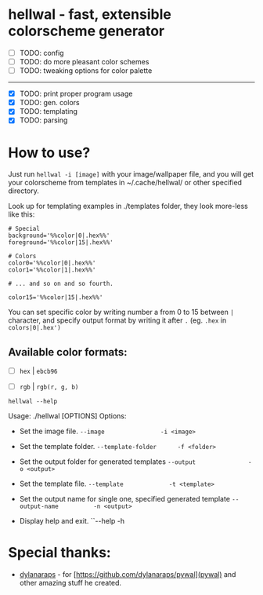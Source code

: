 # hellwal - fast, extensible colorscheme generator

- [ ] TODO: config                            
- [ ] TODO: do more pleasant color schemes    
- [ ] TODO: tweaking options for color palette
----------------------------------------------
- [x] TODO: print proper program usage        
- [x] TODO: gen. colors                       
- [x] TODO: templating                        
- [x] TODO: parsing                           

# How to use?

Just run ``hellwal -i [image]`` with your image/wallpaper file, and you will get your colorscheme from templates in ~/.cache/hellwal/ or other specified directory.

Look up for templating examples in ./templates folder, they look more-less like this:
```
# Special
background='%%color|0|.hex%%'
foreground='%%color|15|.hex%%'

# Colors
color0='%%color|0|.hex%%'
color1='%%color|1|.hex%%'

# ... and so on and so fourth.

color15='%%color|15|.hex%%'
```

You can set specific color by writing number a from 0 to 15 between `|` character, and specify output format by writing it after `.` (eg. `.hex` in `colors|0|.hex')`

## Available color formats:
-[ ] ``hex`` | ``ebcb96``
-[ ] ``rgb`` | ``rgb(r, g, b)``


``hellwal --help``

Usage:
	./hellwal [OPTIONS]
Options:
 - Set the image file.                                              ``--image                -i <image>``     
                                                                    
 - Set the template folder.                                         ``--template-folder      -f <folder>``    
                                                                    
 - Set the output folder for generated templates                    ``--output               -o <output>``    
                                                                    
 - Set the template file.                                           ``--template             -t <template>``  
                                                                    
 - Set the output name for single one, specified generated template ``--output-name          -n <output>``    
                                                                    
 - Display help and exit.                                           ``--help                 -h               

# Special thanks:
- [dylanaraps](https://github.com/dylanaraps) - for [https://github.com/dylanaraps/pywal](pywal) and other amazing stuff he created.
